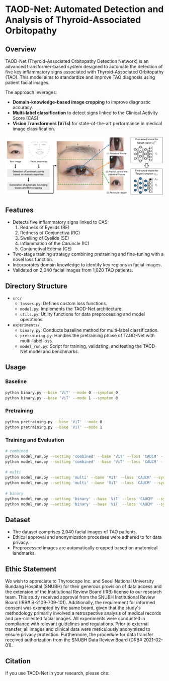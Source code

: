 # TAOD-Net: Automated Detection and Analysis of Thyroid-Associated Orbitopathy

## Overview
TAOD-Net (Thyroid-Associated Orbitopathy Detection Network) is an advanced transformer-based system designed to automate the detection of five key inflammatory signs associated with Thyroid-Associated Orbitopathy (TAO). This model aims to standardize and improve TAO diagnosis using patient facial images.

The approach leverages:
- **Domain-knowledge-based image cropping** to improve diagnostic accuracy.
- **Multi-label classification** to detect signs linked to the Clinical Activity Score (CAS).
- **Vision Transformers (ViTs)** for state-of-the-art performance in medical image classification.

![overview](assets/overview_new.png)

## Features
- Detects five inflammatory signs linked to CAS:
  1. Redness of Eyelids (RE)
  2. Redness of Conjunctiva (RC)
  3. Swelling of Eyelids (SE)
  4. Inflammation of the Caruncle (IC)
  5. Conjunctival Edema (CE)
- Two-stage training strategy combining pretraining and fine-tuning with a novel loss function.
- Incorporates domain knowledge to identify key regions in facial images.
- Validated on 2,040 facial images from 1,020 TAO patients.

## Directory Structure
- `src/`
  - `losses.py`: Defines custom loss functions.
  - `model.py`: Implements the TAOD-Net architecture.
  - `utils.py`: Utility functions for data preprocessing and model operations.
- `experiments/`
  - `binary.py`: Conducts baseline method for multi-label classification.
  - `pretraining.py`: Handles the pretraining phase of TAOD-Net with multi-label loss.
  - `model_run.py`: Script for training, validating, and testing the TAOD-Net model and benchmarks.

## Usage
### Baseline
```bash
python binary.py --base 'ViT' --mode 0 --symptom 0
python binary.py --base 'ViT' --mode 1 --symptom 0
```

### Pretraining
```bash
python pretraining.py --base 'ViT' --mode 0 
python pretraining.py --base 'ViT' --mode 1 
```

### Training and Evaluation
```bash
# combined
python model_run.py --setting 'combined' --base 'ViT' --loss 'CAUCM' --symptom 0 --domain 
python model_run.py --setting 'combined' --base 'ViT' --loss 'CAUCM' --symptom 0 --no-domain

# multi
python model_run.py --setting 'multi' --base 'ViT' --loss 'CAUCM' --symptom 0 --domain 
python model_run.py --setting 'multi' --base 'ViT' --loss 'CAUCM' --symptom 0 --no-domain 

# binary
python model_run.py --setting 'binary' --base 'ViT' --loss 'CAUCM' --symptom 0 --domain 
python model_run.py --setting 'binary' --base 'ViT' --loss 'CAUCM' --symptom 0 --no-domain     
```

## Dataset
- The dataset comprises 2,040 facial images of TAO patients.
- Ethical approval and anonymization processes were adhered to for data privacy.
- Preprocessed images are automatically cropped based on anatomical landmarks.

## Ethic Statement
We wish to appreciate to Thyroscope Inc. and Seoul National University Bundang Hospital (SNUBH) for their generous provision of data access and the extension of the Institutional Review Board (IRB) license to our research team. This study received approval from the SNUBH Institutional Review Board (IRB\# B-2109-709-101). Additionally, the requirement for informed consent was exempted by the same board, given that the study's methodology primarily involved a retrospective analysis of medical records and pre-collected facial images. 
All experiments were conducted in compliance with relevant guidelines and regulations. Prior to external transfer, all images and clinical data were meticulously anonymized to ensure privacy protection. Furthermore, the procedure for data transfer received authorization from the SNUBH Data Review Board (DRB\# 2021-02-01).

## Citation
If you use TAOD-Net in your research, please cite:
```bibtex
```
